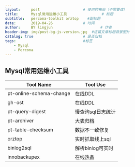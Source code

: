 ```yaml
---
layout:     post   				    # 使用的布局（不需要改）
title:      Mysql常用运维小工具 				# 标题 
subtitle:   percona-toolkit orztop    #副标题
date:       2019-04-26 				# 时间
author:     BY lingjun						# 作者
header-img: img/post-bg-js-version.jpg 	#这篇文章标题背景图片
catalog: true 						# 是否归档
tags:								#标签
    - Mysql
    - Percona
---
```


## Mysql常用运维小工具
|Tool Name|Tool Use|
|--|--|
|pt-online-schema-change|在线DDL|
|gh-ost|在线DDL|
|pt-query-digest|慢查询sql日志统计|
|pt-archiver|大表归档|
|pt-table-checksum|数据不一致修复|
|orztop|实时抓取线上sql|
|binlog2sql|解析binlog可实时|
|innobackupex|在线热备|